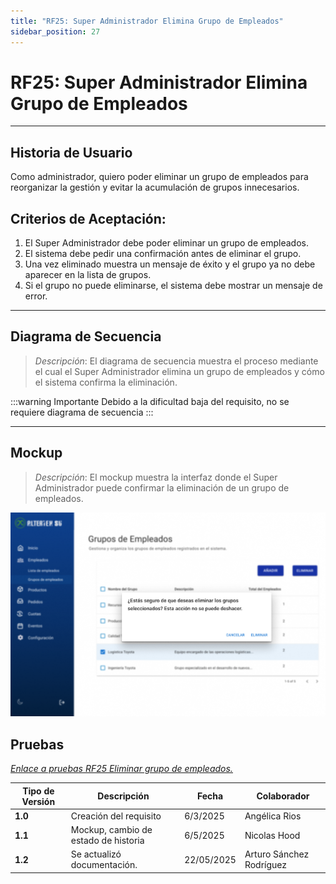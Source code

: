 ```yaml
---
title: "RF25: Super Administrador Elimina Grupo de Empleados"
sidebar_position: 27
---
```


# RF25: Super Administrador Elimina Grupo de Empleados

---

## Historia de Usuario

Como administrador, quiero poder eliminar un grupo de empleados para reorganizar la gestión y evitar la acumulación de grupos innecesarios.

## **Criterios de Aceptación:**

1. El Super Administrador debe poder eliminar un grupo de empleados.
2. El sistema debe pedir una confirmación antes de eliminar el grupo.
3. Una vez eliminado muestra un mensaje de éxito y el grupo ya no debe aparecer en la lista de grupos.
4. Si el grupo no puede eliminarse, el sistema debe mostrar un mensaje de error.

---

## **Diagrama de Secuencia**

> _Descripción_: El diagrama de secuencia muestra el proceso mediante el cual el Super Administrador elimina un grupo de empleados y cómo el sistema confirma la eliminación.

:::warning Importante
Debido a la dificultad baja del requisito, no se requiere diagrama de secuencia
:::

---

## **Mockup**

> _Descripción_: El mockup muestra la interfaz donde el Super Administrador puede confirmar la eliminación de un grupo de empleados.

![alt text](imagenes/RF25EliminaGrupoEmpleados.png)

## **Pruebas**

_<u>[Enlace a pruebas RF25 Eliminar grupo de empleados.](https://docs.google.com/spreadsheets/d/1NLGwGrGA5PVOEzLaqxa8Ts1D_Ng3QzzqNKWJYUzxD-M/edit?gid=1152630563#gid=1152630563)</u>_

| **Tipo de Versión** | **Descripción**                      | **Fecha** | **Colaborador** |
| ------------------- | ------------------------------------ | --------- | --------------- |
| **1.0**             | Creación del requisito               | 6/3/2025  | Angélica Rios   |
| **1.1**             | Mockup, cambio de estado de historia | 6/5/2025  | Nicolas Hood    |
| **1.2**             | Se actualizó documentación. | 22/05/2025 | Arturo Sánchez Rodríguez |
